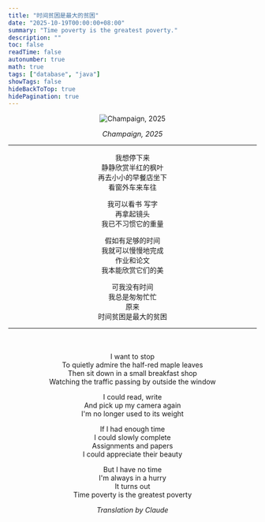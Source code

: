 ```yaml
---
title: "时间贫困是最大的贫困"
date: "2025-10-19T00:00:00+08:00"
summary: "Time poverty is the greatest poverty."
description: ""
toc: false
readTime: false
autonumber: true
math: true
tags: ["database", "java"]
showTags: false
hideBackToTop: true
hidePagination: true
---
```


<div style="text-align: center;">

![Champaign, 2025](/DSC_2794.jpg)

<em style="font-size: 0.9rem; color: var(--content-secondary);">Champaign, 2025</em>

</div>

---

<div style="text-align: center;">

我想停下来<br>
静静欣赏半红的枫叶<br>
再去小小的早餐店坐下<br>
看窗外车来车往

我可以看书 写字<br>
再拿起镜头<br>
我已不习惯它的重量


假如有足够的时间<br>
我就可以慢慢地完成<br>
作业和论文<br>
我本能欣赏它们的美

可我没有时间<br>
我总是匆匆忙忙<br>
原来<br>
时间贫困是最大的贫困

</div>

---

<div style="text-align: center; margin-top: 3rem;">

I want to stop<br>
To quietly admire the half-red maple leaves<br>
Then sit down in a small breakfast shop<br>
Watching the traffic passing by outside the window

I could read, write<br>
And pick up my camera again<br>
I'm no longer used to its weight


If I had enough time<br>
I could slowly complete<br>
Assignments and papers<br>
I could appreciate their beauty

But I have no time<br>
I'm always in a hurry<br>
It turns out<br>
Time poverty is the greatest poverty<br>

_Translation by Claude_

</div>
